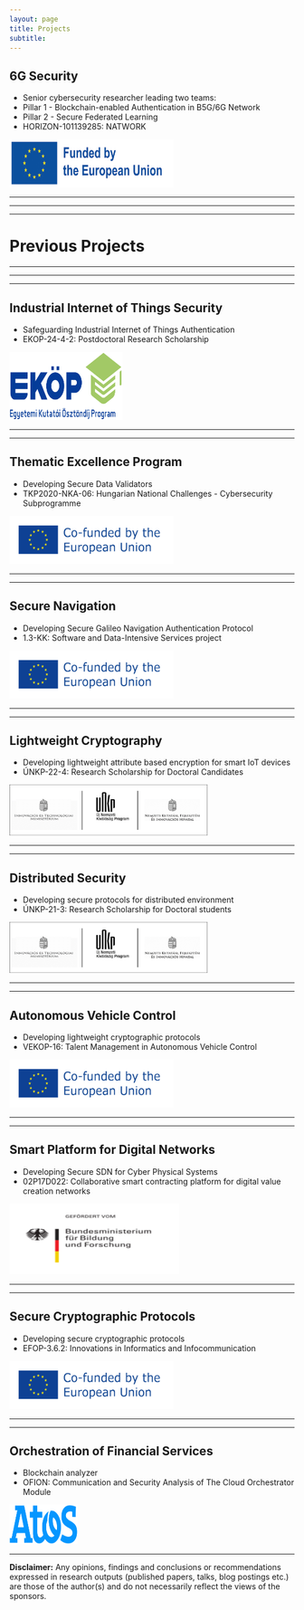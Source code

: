 ```yaml
---
layout: page
title: Projects
subtitle: 
---
```


## 6G Security
- Senior cybersecurity researcher leading two teams:
- Pillar 1 - Blockchain-enabled Authentication in B5G/6G Network  
- Pillar 2 - Secure Federated Learning  
- HORIZON-101139285: NATWORK  

<img src="/assets/img/eu_funded_en.jpg" alt="Funded by European Union" width="290" height="85">

---
---
---
# Previous Projects
---
---
---

## Industrial Internet of Things Security

- Safeguarding Industrial Internet of Things Authentication  
- EKOP-24-4-2: Postdoctoral Research Scholarship  

<img src="/assets/img/ekop.png" alt="Funded by Ministery of Research and Innovation" width="200" height="120">

---
---

## Thematic Excellence Program

- Developing Secure Data Validators  
- TKP2020-NKA-06: Hungarian National Challenges - Cybersecurity Subprogramme  

<img src="/assets/img/cofeu.png" alt="Co-funded by European Union" width="290" height="85">

---
---

## Secure Navigation

- Developing Secure Galileo Navigation Authentication Protocol  
- 1.3-KK: Software and Data-Intensive Services project  

<img src="/assets/img/cofeu.png" alt="Co-funded by European Union" width="290" height="85">

---
---

## Lightweight Cryptography

- Developing lightweight attribute based encryption for smart IoT devices  
- ÚNKP-22-4: Research Scholarship for Doctoral Candidates  

<img src="/assets/img/unkp-all.png" alt="Funded by Ministery of Research and Innovation" width="350" height="90">

---
---

## Distributed Security

- Developing secure protocols for distributed environment  
- ÚNKP-21-3: Research Scholarship for Doctoral students  

<img src="/assets/img/unkp-all.png" alt="Funded by Ministery of Research and Innovation" width="350" height="90">

---
---

## Autonomous Vehicle Control

- Developing lightweight cryptographic protocols  
- VEKOP-16: Talent Management in Autonomous Vehicle Control  

<img src="/assets/img/cofeu.png" alt="Co-funded by European Union" width="290" height="85">

---
---

## Smart Platform for Digital Networks

- Developing Secure SDN for Cyber Physical Systems  
- 02P17D022: Collaborative smart contracting platform for digital value creation networks  
<img src="/assets/img/bmbf.png" alt="Funded by BMBF" width="300" height="125">

---
---

## Secure Cryptographic Protocols

- Developing secure cryptographic protocols  
- EFOP-3.6.2: Innovations in Informatics and Infocommunication  

<img src="/assets/img/cofeu.png" alt="Co-funded by European Union" width="290" height="85">

---
---

## Orchestration of Financial Services

- Blockchain analyzer  
- OFION: Communication and Security Analysis of The Cloud Orchestrator Module  

<img src="/assets/img/Atos.svg.png" alt="Funded by Atos" width="120" height="70">

---

**Disclaimer:** Any opinions, findings and conclusions or recommendations expressed in research outputs (published papers, talks, blog postings etc.) are those of the author(s) and do not necessarily reflect the views of the sponsors.
